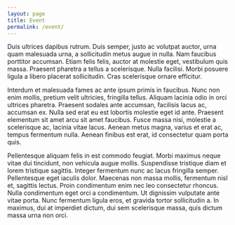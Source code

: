 ```yaml
---
layout: page
title: Event
permalink: /event/
---
```

Duis ultrices dapibus rutrum. Duis semper, justo ac volutpat auctor, urna quam malesuada urna, a sollicitudin metus augue in nulla. Nam faucibus porttitor accumsan. Etiam felis felis, auctor at molestie eget, vestibulum quis massa. Praesent pharetra a tellus a scelerisque. Nulla facilisi. Morbi posuere ligula a libero placerat sollicitudin. Cras scelerisque ornare efficitur.

Interdum et malesuada fames ac ante ipsum primis in faucibus. Nunc non enim mollis, pretium velit ultricies, fringilla tellus. Aliquam lacinia odio in orci ultrices pharetra. Praesent sodales ante accumsan, facilisis lacus ac, accumsan ex. Nulla sed erat eu est lobortis molestie eget id ante. Praesent elementum sit amet arcu sit amet faucibus. Fusce massa nisi, molestie a scelerisque ac, lacinia vitae lacus. Aenean metus magna, varius et erat ac, tempus fermentum nulla. Aenean finibus est erat, id consectetur quam porta quis.

Pellentesque aliquam felis in est commodo feugiat. Morbi maximus neque vitae dui tincidunt, non vehicula augue mollis. Suspendisse tristique diam et lorem tristique sagittis. Integer fermentum nunc ac lacus fringilla semper. Pellentesque eget iaculis dolor. Maecenas non massa mollis, fermentum nisl et, sagittis lectus. Proin condimentum enim nec leo consectetur rhoncus. Nulla condimentum eget orci a condimentum. Ut dignissim vulputate ante vitae porta. Nunc fermentum ligula eros, et gravida tortor sollicitudin a. In maximus, dui at imperdiet dictum, dui sem scelerisque massa, quis dictum massa urna non orci.

